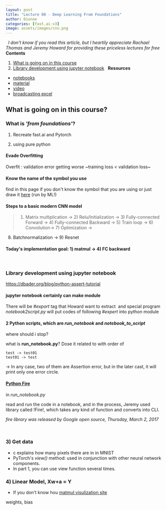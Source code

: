 ```yaml
---
layout: post
title: "Lecture 08 - Deep Learning From Foundations"
author: Dionne
categories: [fast.ai-v3]
image: assets/images/cnn.png
---
```


&nbsp;
*I don't know if you read this article, but I heartily appreciate Rachael Thomas and Jeremy Howard for providing these priceless lectures for free*
&nbsp;
**Contents**
&nbsp;
1) [What is going on in this course](#whats-going-on-in-this-course)
2) [Library development using jupyter notebook](#library-development-using-jupyter-notebook)
&nbsp;
**Resources**
- [notebooks](https://github.com/fastai/course-v3/blob/master/nbs/dl2/01_matmul.ipynb)
- [material](https://drive.google.com/file/d/18QwDI25Lf0ld0-cEugu7LxjwTc2NRkha/view)
- [video](https://course.fast.ai/videos/?lesson=8)
- [broadcasting excel](https://docs.google.com/spreadsheets/d/1bIPBcf-p9iqNG8BGmIVlJCFa4jEsbOZvcPXGTYe5pjI/edit#gid=0)
&nbsp;

## What is going on in this course?

### What is *'from foundations'*?

1) Recreate fast.ai and Pytorch

2) using pure python
&nbsp;
#### Evade Overfitting 

Overfit : validation error getting worse
~training loss < validation loss~
&nbsp;
#### Know the name of the symbol you use

find in this page if you don't know the symbol that you are using[](https://en.wikipedia.org/wiki/List_of_mathematical_symbols) or just draw it [here](http://detexify.kirelabs.org/classify.html) (run by ML!) 
&nbsp;
#### Steps to a basic modern CNN model

> 1) Matrix multiplication -> 2) Relu/Initialization -> 3) Fully-connected Forward
-> 4) Fully-connected Backward -> 5) Train loop -> 6) Convolution-> 7) Optimization ->
8) Batchnormalization -> 9) Resnet

#### Today's implementation goal: 1) matmul -> 4) FC backward

&nbsp;
### Library development using jupyter notebook

https://dbader.org/blog/python-assert-tutorial
&nbsp;
#### jupyter notebook certainly can make module

There will be *#export* tag that Howard want to extract&nbsp;
and special program *notebook2script.py* will put codes of following *#expert* into python module
&nbsp;
#### 2 Python scripts, which are *run\_notebook* and *notebook\_to\_script*

where should i stop? 

what is **run_notebook.py**? Dose it related to with order of

	test -> test01 
	test01 -> test

-> In any case, two of them are Assertion error, but in the later cast, it will print only one error circle.
&nbsp;
#### [Python Fire](https://opensource.googleblog.com/2017/03/python-fire-command-line.html)
in *run_notebook.py*

read and run the code in a notebook, and in the process, Jeremy used library called !Fire!, which takes any kind of function and converts into CLI.

*fire library was released by Google open source, Thursday, March 2, 2017*

&nbsp;
### 3) Get data

- c explains how many pixels there are in in MNIST
- PyTorch's *view()* method: used in conjunction with other neural network components.
- In part 1, you can use view function several times.
&nbsp;

### 4) Linear Model, Xw+a = Y

- If you don't know hou [matmul visulization site](http://matrixmultiplication.xyz)

weights, bias
